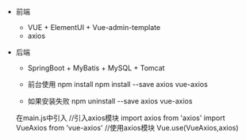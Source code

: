 * 前端
  * VUE + ElementUI + Vue-admin-template
  * axios
* 后端
  * SpringBoot + MyBatis + MySQL + Tomcat
  
  
  * 前台使用
  npm install
  npm install --save axios vue-axios
  * 如果安装失败
  npm uninstall --save axios vue-axios
  
  在main.js中引入
//引入axios模块
import axios from 'axios'
import VueAxios from 'vue-axios'
//使用axios模块
Vue.use(VueAxios,axios)